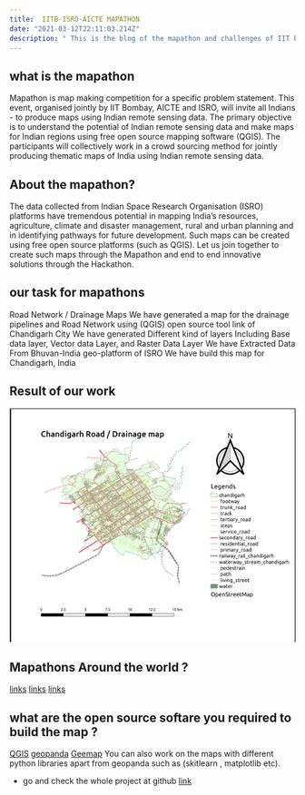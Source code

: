 ```yaml
---
title:  IITB-ISRO-AICTE MAPATHON
date: "2021-03-12T22:11:03.214Z"
description: " This is the blog of the mapathon and challenges of IIT bombay in which you can contribute and win the prices !"
---
```

## what is the mapathon
Mapathon is map making competition for a specific problem statement. This event, organised jointly by IIT Bombay, AICTE and ISRO, will invite all Indians - to produce maps using Indian remote sensing data. The primary objective is to understand the potential of Indian remote sensing data and make maps for Indian regions using free open source mapping software (QGIS). The participants will collectively work in a crowd sourcing method for jointly producing thematic maps of India using Indian remote sensing data.
##  About the mapathon?
The data collected from Indian Space Research Organisation (ISRO) platforms have tremendous potential in mapping India’s resources, agriculture, climate and disaster management, rural and urban planning and in identifying pathways for future development. Such maps can be created using free open source platforms (such as QGIS). Let us join together to create such maps through the Mapathon and end to end innovative solutions through the Hackathon.

## our task for mapathons
Road Network / Drainage Maps
We have generated a map for the drainage pipelines and Road Network using (QGIS) open source tool link of Chandigarh City
We have generated Different kind of layers Including Base data layer, Vector data Layer, and Raster Data Layer
We have Extracted Data From Bhuvan-India geo-platform of ISRO
We have build this map for Chandigarh, India
 

## Result of our work
![](chandigarhdrainagemap.png)

## Mapathons Around the world ?
[links](https://iitb-isro-aicte-mapathon.fossee.in/)
[links](https://www.agorize.com/en/challenges/heremapathon)
[links](https://mapgive.state.gov/events/)

## what are the open source softare you required to build the map ?
[QGIS](https://www.qgis.org/en/site/)
[geopanda](https://geopandas.org/)
[Geemap](https://geemap.org/)
You can also work on the maps with different python libraries apart from geopanda such as (skitlearn , matplotlib etc).

- go and check the whole project at github [link](https://github.com/sourabhsingh282/IIT-Bombay-ISRO-Mapathon)